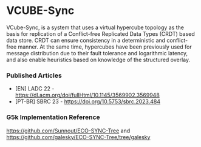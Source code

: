 # VCUBE-Sync

VCube-Sync, is a system that uses a virtual hypercube topology as the basis for replication of a Conflict-free Replicated Data Types (CRDT) based data store. CRDT can ensure consistency in a deterministic and conflict-free manner. At the same time, hypercubes have been previously used for message distribution due to their fault tolerance and logarithmic latency, and also enable heuristics based on knowledge of the structured overlay.

### Published Articles
* [EN] LADC 22 -  https://dl.acm.org/doi/fullHtml/10.1145/3569902.3569948
* [PT-BR] SBRC 23 - https://doi.org/10.5753/sbrc.2023.484

### G5k Implementation Reference
https://github.com/Sunnout/ECO-SYNC-Tree
and https://github.com/galesky/ECO-SYNC-Tree/tree/galesky